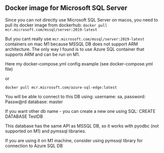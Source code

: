 ## Docker image for Microsoft SQL Server
Since you can not directly use Microsoft SQL Server on macos, you need to pull its docker image from dockerhub:
```docker pull mcr.microsoft.com/mssql/server:2019-latest```

But you cant really use ```mcr.microsoft.com/mssql/server:2019-latest``` containers on mac M1 because MSSQL DB does not support ARM architecture. The only way I found is to use Azure SQL container that supports ARM and can be run on M1.

Here my docker-compose.yml config example (see docker-compose.yml file)

or

```docker pull mcr.microsoft.com/azure-sql-edge:latest```


You will be able to connect to this DB using: 
   username: sa, 
   password: Passw@rd
   database: master 
   
If you want other db name - you can create a new one using SQL: CREATE DATABASE TestDB

This database has the same API as MSSQL DB, so it works with pyodbc (not supported on M1) and pymssql libraries.

If you are using it on M1 machine, consider using pymssql library for connection to Azure SQL DB
